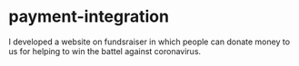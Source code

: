 # payment-integration
I developed a website on fundsraiser in which people can donate money to us for helping to win the battel against coronavirus.
